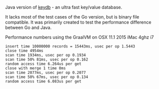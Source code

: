 Java version of [keydb](https://github.com/robaho/keydb) - an ultra fast key/value database.

It lacks most of the test cases of the Go version, but is binary file compatible. It was primarily created to test the performance difference between Go and Java.

Performance numbers using the GraalVM on OSX 11.1 2015 iMac 4ghz i7

```
insert time 10000000 records = 15443ms, usec per op 1.5443
close time 4954ms
scan time 1934ms, usec per op 0.1934
scan time 50% 81ms, usec per op 0.162
random access time 6.264us per get
close with merge 1 time 0ms
scan time 2077ms, usec per op 0.2077
scan time 50% 67ms, usec per op 0.134
random access time 6.083us per get
```